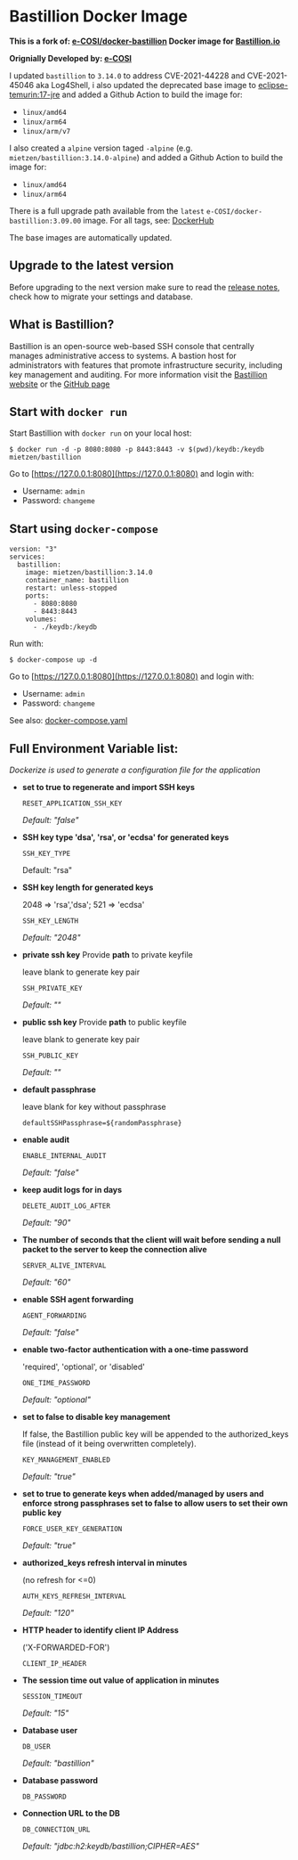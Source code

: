 # Bastillion Docker Image
**This is a fork of: [e-COSI/docker-bastillion](https://github.com/e-COSI/docker-bastillion) Docker image for [Bastillion.io](https://www.bastillion.io/)**

**Orignially Developed by: [e-COSI](https://github.com/e-COSI)**

I updated `bastillion` to `3.14.0` to address CVE-2021-44228 and CVE-2021-45046 aka Log4Shell, i also updated the deprecated base image to [eclipse-temurin:17-jre](https://hub.docker.com/_/eclipse-temurin/) and added a Github Action to build the image for:
* `linux/amd64`
* `linux/arm64`
* `linux/arm/v7`

I also created a `alpine` version taged `-alpine` (e.g. `mietzen/bastillion:3.14.0-alpine`) and added a Github Action to build the image for:
* `linux/amd64`
* `linux/arm64`

There is a full upgrade path available from the `latest` `e-COSI/docker-bastillion:3.09.00` image.
For all tags, see: [DockerHub](https://hub.docker.com/r/mietzen/bastillion/tags)

The base images are automatically updated.

## Upgrade to the latest version
Before upgrading to the next version make sure to read the [release notes](https://github.com/mietzen/bastillion/releases), check how to migrate your settings and database.
## What is Bastillion?
Bastillion is an open-source web-based SSH console that centrally manages administrative access to systems.
A bastion host for administrators with features that promote infrastructure security, including key management and auditing.
For more information visit the [Bastillion website](https://www.bastillion.io/) or the [GitHub page](https://github.com/bastillion-io/Bastillion)

## Start with `docker run`
Start Bastillion with `docker run` on your local host:
```Shell
$ docker run -d -p 8080:8080 -p 8443:8443 -v $(pwd)/keydb:/keydb mietzen/bastillion
```

Go to [https://127.0.0.1:8080](https://127.0.0.1:8080) and login with: 
* Username: `admin`
* Password: `changeme`

## Start using `docker-compose`

```
version: "3"
services:
  bastillion:
    image: mietzen/bastillion:3.14.0
    container_name: bastillion
    restart: unless-stopped
    ports:
      - 8080:8080
      - 8443:8443
    volumes:
      - ./keydb:/keydb
```

Run with:
```Shell
$ docker-compose up -d
```
Go to [https://127.0.0.1:8080](https://127.0.0.1:8080) and login with: 
* Username: `admin`
* Password: `changeme`

See also: [docker-compose.yaml](docker-compose.yaml)

## Full Environment Variable list:
_Dockerize is used to generate a configuration file for the application_

* **set to true to regenerate and import SSH keys**

   `RESET_APPLICATION_SSH_KEY` 

   _Default: "false"_


* **SSH key type 'dsa', 'rsa', or 'ecdsa' for generated keys**

   `SSH_KEY_TYPE` 

   Default: "rsa"


* **SSH key length for generated keys**

   2048 => 'rsa','dsa'; 521 => 'ecdsa'
   
   `SSH_KEY_LENGTH` 
   
   _Default: "2048"_

* **private ssh key**
   Provide **path** to private keyfile

   leave blank to generate key pair

   `SSH_PRIVATE_KEY` 

   _Default: ""_


* **public ssh key**
   Provide **path** to public keyfile

   leave blank to generate key pair

   `SSH_PUBLIC_KEY` 

   _Default: ""_

* **default passphrase** 

   leave blank for key without passphrase

   `defaultSSHPassphrase=${randomPassphrase}` 


* **enable audit**

   `ENABLE_INTERNAL_AUDIT`

   _Default: "false"_


* **keep audit logs for in days**

   `DELETE_AUDIT_LOG_AFTER`

   _Default:  "90"_

* **The number of seconds that the client will wait before sending a null packet to the server to keep the connection alive**

   `SERVER_ALIVE_INTERVAL` 

   _Default: "60"_


* **enable SSH agent forwarding**

   `AGENT_FORWARDING` 

   _Default: "false"_

* **enable two-factor authentication with a one-time password**

   'required', 'optional', or 'disabled'

   `ONE_TIME_PASSWORD` 

   _Default: "optional"_

* **set to false to disable key management**
   
   If false, the Bastillion public key will be appended to the authorized_keys file (instead of it being overwritten completely).
   
   `KEY_MANAGEMENT_ENABLED`
   
   _Default: "true"_

* **set to true to generate keys when added/managed by users and enforce strong passphrases set to false to allow users to set their own public key**

   `FORCE_USER_KEY_GENERATION` 

   _Default: "true"_

* **authorized_keys refresh interval in minutes**
   
   (no refresh for <=0)
   
   `AUTH_KEYS_REFRESH_INTERVAL` 
   
   _Default: "120"_


* **HTTP header to identify client IP Address**
  
  ('X-FORWARDED-FOR')
  
  `CLIENT_IP_HEADER` 

* **The session time out value of application in minutes**

   `SESSION_TIMEOUT`
   
   _Default: "15"_

* **Database user**

   `DB_USER` 
   
   _Default: "bastillion"_

* **Database password**

   `DB_PASSWORD`

* **Connection URL to the DB**

   `DB_CONNECTION_URL` 

   _Default: "jdbc:h2:keydb/bastillion;CIPHER=AES"_
